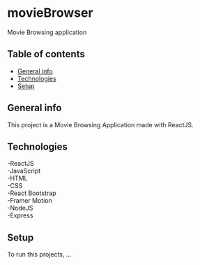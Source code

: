 # movieBrowser
Movie Browsing application

## Table of contents
* [General info](#general-info)
* [Technologies](#technologies)
* [Setup](#setup)

## General info
This project is a Movie Browsing Application made with ReactJS.

## Technologies  
-ReactJS  
-JavaScript  
-HTML  
-CSS  
-React Bootstrap  
-Framer Motion  
-NodeJS  
-Express  

## Setup 
To run this projects, ...